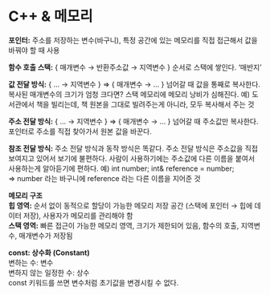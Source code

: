 # C++ & 메모리

**포인터:** 주소를 저장하는 변수(바구니), 특정 공간에 있는 메모리를 직접 접근해서 값을 바꿔야 할 때 사용

**함수 호출 스택:** { 매개변수 → 반환주소값 → 지역변수 } 순서로 스택에 쌓인다. ‘매반지’

**값 전달 방식:**  { ... → 지역변수 }  ⇒ { 매개변수 → ... }  넘어갈 때 값을 통째로 복사한다. 
복사된 매개변수의 크기가 엄청 크다면? 스택 메모리에 메모리 낭비가 심해진다. 
예) 도서관에서 책을 빌리는데, 책 원본을 그대로 빌려주는게 아니라, 모두 복사해서 주는 것

**주소 전달 방식:** { ... → 지역변수 }  ⇒ { 매개변수 → ... } 넘어갈 때 주소값만 복사한다. 포인터로 주소를 직접 찾아가서 원본 값을 바꾼다.

**참조 전달 방식:** 주소 전달 방식과 동작 방식은 똑같다. 주소 전달 방식은 주소값을 직접 보여지고 있어서 보기에 불편하다. 사람이 사용하기에는 주소값에 다른 이름을 붙여서 사용하는게 알아듣기에 편하다.
예) int number; int& reference = number;   
⇒ number 라는 바구니에 reference 라는 다른 이름을 지어준 것

**메모리 구조**  
**힙 영역:** 순서 없이 동적으로 할당이 가능한 메모리 저장 공간 (스택에 포인터 → 힙에 데이터 저장), 사용자가 메모리를 관리해야 함  
**스택 영역:** 빠른 접근이 가능한 메모리 영역, 크기가 제한되어 있음, 
함수의 호출, 지역변수, 매개변수가 저장됨

**const: 상수화 (Constant)**  
변하는 수: 변수  
변하지 않는 일정한 수: 상수  
const 키워드를 쓰면 변수처럼 초기값을 변경시킬 수 없다.  
